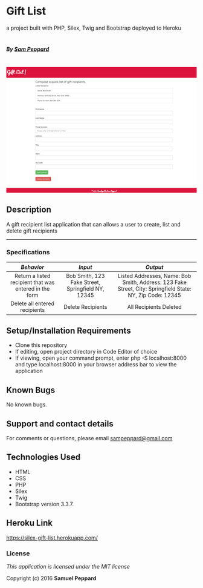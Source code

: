 # Gift List

a project built with PHP, Silex, Twig and Bootstrap deployed to Heroku
#
##### By [Sam Peppard](https://github.com/sampeppard)
#
![screenshot of project main page](web/images/demo-screenshot.jpg)

## Description

A gift recipient list application that can allows a user to create, list and delete gift recipients

----
### **Specifications**
| _Behavior_ | _Input_ | _Output_ |
|:---------------------------------------------------------------------:|:---------------------------------------------------------------------------:|:-------------------------------------------------------------------------------------------------------------------:|
| Return a listed recipient that was entered in the form | Bob Smith, 123 Fake Street, Springfield NY, 12345 | Listed Addresses, Name: Bob Smith, Address: 123 Fake Street, City: Springfield  State: NY, Zip Code: 12345 |
| Delete all entered recipients | Delete Recipients | All Recipients Deleted |

## Setup/Installation Requirements

* Clone this repository
* If editing, open project directory in Code Editor of choice
* If viewing, open your command prompt, enter php -S localhost:8000 and type localhost:8000 in your browser address bar to view the application

## Known Bugs

No known bugs.

## Support and contact details

For comments or questions, please email sampeppard@gmail.com

## Technologies Used

* HTML
* CSS
* PHP
* Silex
* Twig
* Bootstrap version 3.3.7.

## Heroku Link

https://silex-gift-list.herokuapp.com/

### License

*This application is licensed under the MIT license*

Copyright (c) 2016 **Samuel Peppard**
